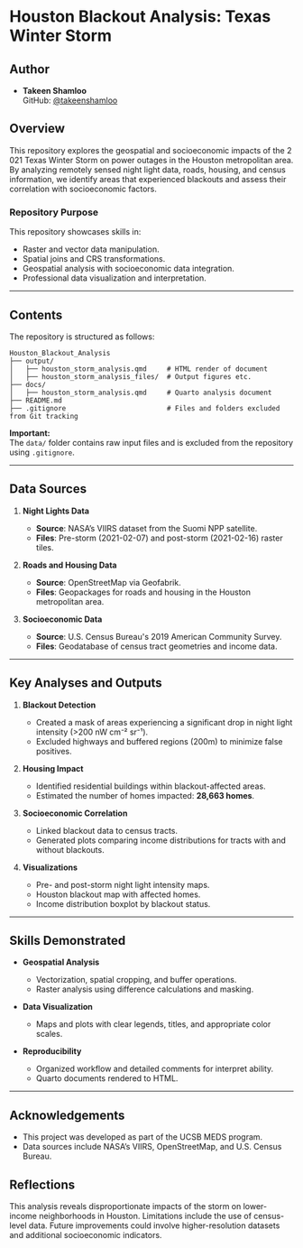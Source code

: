 # Houston Blackout Analysis: Texas Winter Storm

## Author
- **Takeen Shamloo**  
  GitHub: [@takeenshamloo](https://github.com/takeenshamloo)

## Overview
This repository explores the geospatial and socioeconomic impacts of the 2
021 Texas Winter Storm on power outages in the Houston metropolitan area. 
By analyzing remotely sensed night light data, roads, housing, and census 
information, we identify areas that experienced blackouts and assess their 
correlation with socioeconomic factors.

### Repository Purpose
This repository showcases skills in:
- Raster and vector data manipulation.
- Spatial joins and CRS transformations.
- Geospatial analysis with socioeconomic data integration.
- Professional data visualization and interpretation.

---

## Contents

The repository is structured as follows:
```{plaintext}
Houston_Blackout_Analysis
├── output/
│   ├── houston_storm_analysis.qmd     # HTML render of document
│   ├── houston_storm_analysis_files/  # Output figures etc.
├── docs/
│   ├── houston_storm_analysis.qmd     # Quarto analysis document
├── README.md                             
├── .gitignore                         # Files and folders excluded from Git tracking
```

**Important:**  
The `data/` folder contains raw input files and is excluded from the repository using `.gitignore`.

---

## Data Sources
1. **Night Lights Data**
   - **Source**: NASA’s VIIRS dataset from the Suomi NPP satellite.
   - **Files**: Pre-storm (2021-02-07) and post-storm (2021-02-16) raster tiles.

2. **Roads and Housing Data**
   - **Source**: OpenStreetMap via Geofabrik.
   - **Files**: Geopackages for roads and housing in the Houston metropolitan area.

3. **Socioeconomic Data**
   - **Source**: U.S. Census Bureau's 2019 American Community Survey.
   - **Files**: Geodatabase of census tract geometries and income data.

---

## Key Analyses and Outputs
1. **Blackout Detection**
   - Created a mask of areas experiencing a significant drop in night light intensity (>200 nW cm⁻² sr⁻¹).
   - Excluded highways and buffered regions (200m) to minimize false positives.

2. **Housing Impact**
   - Identified residential buildings within blackout-affected areas.
   - Estimated the number of homes impacted: **28,663 homes**.

3. **Socioeconomic Correlation**
   - Linked blackout data to census tracts.
   - Generated plots comparing income distributions for tracts with and without blackouts.

4. **Visualizations**
   - Pre- and post-storm night light intensity maps.
   - Houston blackout map with affected homes.
   - Income distribution boxplot by blackout status.

---

## Skills Demonstrated
- **Geospatial Analysis**
  - Vectorization, spatial cropping, and buffer operations.
  - Raster analysis using difference calculations and masking.

- **Data Visualization**
  - Maps and plots with clear legends, titles, and appropriate color scales.

- **Reproducibility**
  - Organized workflow and detailed comments for interpret ability.
  - Quarto documents rendered to HTML.

---

## Acknowledgements
- This project was developed as part of the UCSB MEDS program.
- Data sources include NASA’s VIIRS, OpenStreetMap, and U.S. Census Bureau.

## Reflections
This analysis reveals disproportionate impacts of the storm on lower-income neighborhoods in Houston. Limitations include the use of census-level data. Future improvements could involve higher-resolution datasets and additional socioeconomic indicators.